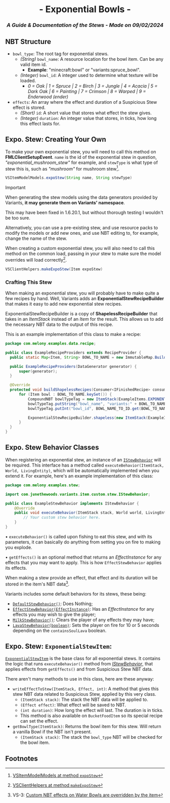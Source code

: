 # <center>- Exponential Bowls -</center>
### <center>*A Guide & Documentation of the Stews - Made on 09/02/2024*</center>

## NBT Structure
- ```bowl_type```: The root tag for exponential stews.
  - *(String)* ```bowl_name```: A resource location for the bowl item. Can be any valid item id.
    - **Example**: "minecraft:bowl" or "variants:spruce_bowl".
  - *(Integer)* ```bowl_id```: A integer used to determine what texture will be loaded.
    - *0 = Oak | 1 = Spruce | 2 = Birch | 3 = Jungle | 4 = Acacia | 5 = Dark Oak | 6 = Painting | 7 = Crimson | 8 = Warped | 9 = Enderwood (ender)*
- ```effects```: An array where the effect and duration of a Suspicious Stew effect is stored.
  - *(Short)* ```id```: A short value that stores what effect the stew gives.
  - *(Integer)* ```duration```: An integer value that stores, in ticks, how long this effect lasts for.

## Expo. Stew: Creating Your Own
To make your own exponential stew, you will need to call this method on **FMLClientSetupEvent**. `name` is the id of the exponential stew in question, *"exponential_mushroom_stew"* for example, and `stewType` is what type of stew this is, such as *"mushroom"* for mushroom stew[^2].

```java
VSItemModelModels.expoStew(String name, String stewType)
```

> [!IMPORTANT]
> When generating the stew models using the data generators provided by Variants, **it may generate them on Variants' namespace**.
> 
> This may have been fixed in 1.6.20.1, but without thorough testing I wouldn't be too sure.

Alternatively, you can use a pre-existing stew, and use resource packs to modify the models or add new ones, and use NBT editing to, for example, change the name of the stew.

When creating a custom exponential stew, you will also need to call this method on the common load, passing in your stew to make sure the model overrides will load correctly[^3].

```java
VSClientHelpers.makeExpoStew(Item expoStew)
```

### Crafting This Stew

When making an exponential stew, you will probably have to make quite a few recipes by hand. Well, Variants adds an **ExponentialStewRecipeBuilder** that makes it easy to add new exponential stew recipes.

ExponentialStewRecipeBuilder is a copy of **ShapelessRecipeBuilder** that takes in an *ItemStack* instead of an *Item* for the result. This allows us to add the necessary NBT data to the output of this recipe.

This is an example implementation of this class to make a recipe:
```java
package com.melony.examples.data.recipe;

public class ExampleRecipeProviders extends RecipeProvider {
  public static Map<Item, String> BOWL_TO_NAME = new ImmutableMap.Builder<Item, String>().put(...).build();

  public ExampleRecipeProviders(DataGenerator generator) {
      super(generator);
  }

  @Override
  protected void buildShapelessRecipes(Consumer<IFinishedRecipe> consumer) {
      for (Item bowl : BOWL_TO_NAME.keySet()) {
          CompoundNBT bowlTypeTag = new ItemStack(ExampleItems.EXPONENTIAL_EXAMPLE_STEW.get()).getOrCreateTagElement("bowl_type");
          bowlTypeTag.putString("bowl_name", "variants:" + BOWL_TO_NAME.get(bowl) + "_bowl");
          bowlTypeTag.putInt("bowl_id", BOWL_NAME_TO_ID.get(BOWL_TO_NAME.get(bowl)));

          ExponentialStewRecipeBuilder.shapeless(new ItemStack(ExampleItems.EXPONENTIAL_EXAMPLE_STEW.get())).requires(ExampleItems.ITEM_A.get()).requires(ExampleItems.ITEM_B.get()).requires(bowl).group("example_stew").unlockedBy("has_bowl", has(bowl)).save(consumer, "example:bowls/example/" + BOWL_TO_NAME.get(bowl));
      }
  }
}
```

## Expo. Stew Behavior Classes
When registering an exponential stew, an instance of an [`IStewBehavior`](https://github.com/Fabricio20106/Variants/blob/forge-1.16.5/src/main/java/com/junethewoods/variants/item/custom/stew/IStewBehavior.java) will be required. This interface has a method called ```executeBehavior(ItemStack, World, LivingEntity)```, which will be automatically implemented when you extend it. For example, here's an example implementation of this class:
```java
package com.melony.examples.stew;

import com.junethewoods.variants.item.custom.stew.IStewBehavior;

public class ExampleStewBehavior implements IStewBehavior {
    @Override
    public void executeBehavior(ItemStack stack, World world, LivingEntity livEntity) {
        // Your custom stew behavior here.
    }
}
```

• ```executeBehavior()``` is called upon fishing to eat this stew, and with its parameters, it can basically do anything from setting you on fire to making you explode.

• ```getEffects()``` is an optional method that returns an *EffectInstance* for any effects that you may want to apply. This is how ```EffectStewBehavior``` applies its effects.

When making a stew provide an effect, that effect and its duration will be stored in the item's NBT data[^1].

Variants includes some default behaviors for its stews, these being:
- [```DefaultStewBehavior()```](https://github.com/Fabricio20106/Variants/blob/forge-1.16.5/src/main/java/com/junethewoods/variants/item/custom/stew/custom/DefaultStewBehavior.java): Does Nothing;
- [```EffectStewBehavior(EffectInstance)```](https://github.com/Fabricio20106/Variants/blob/forge-1.16.5/src/main/java/com/junethewoods/variants/item/custom/stew/custom/EffectStewBehavior.java): Has an *EffectInstance* for any effects you may wish to give the player;
- [```MilkStewBehavior()```](https://github.com/Fabricio20106/Variants/blob/forge-1.16.5/src/main/java/com/junethewoods/variants/item/custom/stew/custom/MilkStewBehavior.java): Clears the player of any effects they may have;
- [```LavaStewBehavior(boolean)```](https://github.com/Fabricio20106/Variants/blob/forge-1.16.5/src/main/java/com/junethewoods/variants/item/custom/stew/custom/LavaStewBehavior.java): Sets the player on fire for 10 or 5 seconds depending on the ```containsSoulLava``` boolean.

## Expo. Stew: ```ExponentialStewItem```:
[```ExponentialStewItem```](https://github.com/Fabricio20106/Variants/blob/forge-1.16.5/src/main/java/com/junethewoods/variants/item/custom/food/ExponentialSoupItem.java) is the base class for all exponential stews. It contains the logic that runs ```executeBehavior()``` method from [*IStewBehavior*](https://github.com/Fabricio20106/Variants/blob/forge-1.16.5/src/main/java/com/junethewoods/variants/item/custom/stew/IStewBehavior.java), that applies effects from ```getEffects()``` and from Suspicious Stew NBT data.

There aren't many methods to use in this class, here are these anyway:
- ```writeEffectToStew(ItemStack, Effect, int)```: A method that gives this stew NBT data related to Suspicious Stew, applied by this very class.
  - ```(ItemStack stack)```: The stack the NBT data will be applied to.
  - ```(Effect effect)```: What effect will be saved to NBT.
  - ```(int duration)```: How long the effect will last. The duration is in ticks.
  - This method is also available on ```BucketFoodItem``` so its special recipe can set the effect.
- ```getBowlType(ItemStack)```: Returns the bowl item for this stew. Will return a vanilla Bowl if the NBT isn't present.
  - ```(ItemStack stack)```: The stack the ```bowl_type``` NBT will be checked for the bowl item.

## Footnotes
[^1]: VS-3: [Custom NBT effects on Water Bowls are overridden by the item](https://github.com/Fabricio20106/Variants/issues/3)

[^2]: [VSItemModelModels at method `expoStew`](https://github.com/Fabricio20106/Variants/blob/forge-1.16.5/src/main/java/com/junethewoods/variants/data/models/VSItemModelModels.java#L65)

[^3]: [VSClientHelpers at method `makeExpoStew`](https://github.com/Fabricio20106/Variants/blob/forge-1.16.5/src/main/java/com/junethewoods/variants/util/VSClientHelpers.java#L130)

